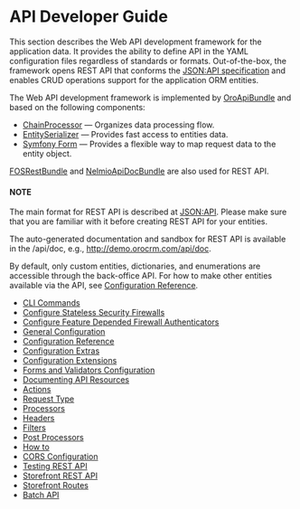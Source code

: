 <a id="web-api"></a>

# API Developer Guide

This section describes the Web API development framework for the application data. It provides the ability to define API in the YAML configuration files regardless of standards or formats. Out-of-the-box, the framework opens REST API that conforms the <a href="http://jsonapi.org/format/" target="_blank">JSON:API specification</a> and enables CRUD operations support for the application ORM entities.

The Web API development framework is implemented by [OroApiBundle](../../bundles/platform/ApiBundle/index.md#bundle-docs-platform-api-bundle) and based on the following components:

* <a href="https://github.com/oroinc/platform/tree/master/src/Oro/Component/ChainProcessor" target="_blank">ChainProcessor</a> — Organizes data processing flow.
* <a href="https://github.com/oroinc/platform/tree/master/src/Oro/Component/EntitySerializer" target="_blank">EntitySerializer</a> — Provides fast access to entities data.
* <a href="https://github.com/symfony/form" target="_blank">Symfony Form</a> — Provides a flexible way to map request data to the entity object.

<a href="https://github.com/FriendsOfSymfony/FOSRestBundle" target="_blank">FOSRestBundle</a> and <a href="https://github.com/nelmio/NelmioApiDocBundle" target="_blank">NelmioApiDocBundle</a> are also used for REST API.

#### NOTE
The main format for REST API is described at <a href="http://jsonapi.org/" target="_blank">JSON:API</a>. Please make sure that you are familiar with it before creating REST API for your entities.

The auto-generated documentation and sandbox for REST API is available in the /api/doc, e.g., <a href="http://demo.orocrm.com/api/doc" target="_blank">http://demo.orocrm.com/api/doc</a>.

By default, only custom entities, dictionaries, and enumerations are accessible through the back-office API. For how to make other entities available via the API, see [Configuration Reference](configuration.md#web-api-configuration).

* [CLI Commands](commands.md)
* [Configure Stateless Security Firewalls](security.md)
* [Configure Feature Depended Firewall Authenticators](firewall-authenticators.md)
* [General Configuration](configuration-general.md)
* [Configuration Reference](configuration.md)
* [Configuration Extras](configuration-extra.md)
* [Configuration Extensions](configuration-extensions.md)
* [Forms and Validators Configuration](forms.md)
* [Documenting API Resources](documentation.md)
* [Actions](actions.md)
* [Request Type](request-type.md)
* [Processors](processors.md)
* [Headers](headers.md)
* [Filters](filters.md)
* [Post Processors](post-processors.md)
* [How to](how-to.md)
* [CORS Configuration](cors.md)
* [Testing REST API](testing.md)
* [Storefront REST API](storefront.md)
* [Storefront Routes](storefront-routes.md)
* [Batch API](batch-api.md)

<!-- Frontend -->
